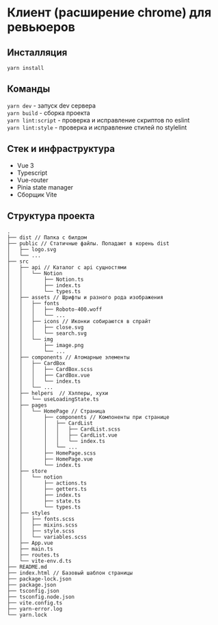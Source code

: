 # Клиент (расширение chrome) для ревьюеров 

## Инсталляция
`yarn install`

## Команды

`yarn dev` - запуск dev сервера  
`yarn build` - сборка проекта  
`yarn lint:script` - проверка и исправление скриптов по eslint  
`yarn lint:style` - проверка и исправление стилей по stylelint  

## Стек и инфраструктура
* Vue 3
* Typescript
* Vue-router
* Pinia state manager
* Сборщик Vite

## Cтруктура проекта 
```
.
├── dist // Папка с билдом
├── public // Статичные файлы. Попадают в корень dist
│   ├── logo.svg
│   └── ...
├── src
│   ├── api // Каталог с api сущностями
│   │   └── Notion
│   │       ├── Notion.ts
│   │       ├── index.ts
│   │       └── types.ts
│   ├── assets // Шрифты и разного рода изображения
│   │   ├── fonts
│   │   │   ├── Roboto-400.woff
│   │   │   └── ...
│   │   ├── icons // Иконки собираются в спрайт
│   │   │   ├── close.svg
│   │   │   └── search.svg
│   │   └── img
│   │       ├── image.png
│   │       └── ...
│   ├── components // Атомарные элементы
│   │   ├── CardBox
│   │   │   ├── CardBox.scss
│   │   │   ├── CardBox.vue
│   │   │   └── index.ts
│   │   └── ...
│   ├── helpers  // Хэлперы, хухи
│   │   └── useLoadingState.ts
│   ├── pages 
│   │   └── HomePage // Страница
│   │       ├── components // Компоненты при странице
│   │       │   ├── CardList
│   │       │   │   ├── CardList.scss
│   │       │   │   ├── CardList.vue
│   │       │   │   └── index.ts
│   │       │   └── ...
│   │       ├── HomePage.scss
│   │       ├── HomePage.vue
│   │       └── index.ts
│   ├── store
│   │   └── notion
│   │       ├── actions.ts
│   │       ├── getters.ts
│   │       ├── index.ts
│   │       ├── state.ts
│   │       └── types.ts
│   ├── styles
│   │   ├── fonts.scss
│   │   ├── mixins.scss
│   │   ├── style.scss
│   │   └── variables.scss
│   ├── App.vue
│   ├── main.ts
│   ├── routes.ts
│   └── vite-env.d.ts
├── README.md
├── index.html // Базовый шаблон страницы
├── package-lock.json
├── package.json
├── tsconfig.json
├── tsconfig.node.json
├── vite.config.ts
├── yarn-error.log
└── yarn.lock
```
